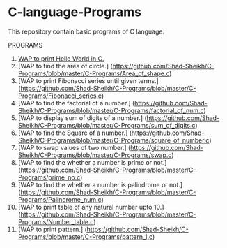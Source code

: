 # C-language-Programs
This repository contain basic programs of C language.

PROGRAMS

1. [WAP to print Hello World in C.](https://github.com/Shad-Sheikh/C-language-Programs/blob/master/C-Programs/Hello_World_Program.c)
2. [WAP to find the area of circle.] (https://github.com/Shad-Sheikh/C-Programs/blob/master/C-Programs/Area_of_shape.c)
3. [WAP to print Fibonacci series until given terms.] (https://github.com/Shad-Sheikh/C-Programs/blob/master/C-Programs/Fibonacci_series.c)
4. [WAP to find the factorial of a number.] (https://github.com/Shad-Sheikh/C-Programs/blob/master/C-Programs/factorial_of_num.c)
5. [WAP to display sum of digits of a number.] (https://github.com/Shad-Sheikh/C-Programs/blob/master/C-Programs/sum_of_digits.c)
6. [WAP to find the Square of a number.] (https://github.com/Shad-Sheikh/C-Programs/blob/master/C-Programs/square_of_number.c)
7. [WAP to swap values of two number.] (https://github.com/Shad-Sheikh/C-Programs/blob/master/C-Programs/swap.c)
8. [WAP to find the whether a number is prime or not.] (https://github.com/Shad-Sheikh/C-Programs/blob/master/C-Programs/prime_no.c)
9. [WAP to find the whether a number is palindrome or not.] (https://github.com/Shad-Sheikh/C-Programs/blob/master/C-Programs/Palindrome_num.c)
10. [WAP to print table of any natural number upto 10.] (https://github.com/Shad-Sheikh/C-Programs/blob/master/C-Programs/Number_table.c)
11. [WAP to print pattern.] (https://github.com/Shad-Sheikh/C-Programs/blob/master/C-Programs/pattern_1.c)
